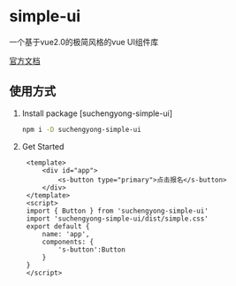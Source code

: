 # simple-ui
一个基于vue2.0的极简风格的vue UI组件库

[官方文档](https://simple-ui.netlify.app)   

## 使用方式
1. Install package [suchengyong-simple-ui]
   ```sh
   npm i -D suchengyong-simple-ui
   ```
2. Get Started
   ```vue
    <template>
        <div id="app">
            <s-button type="primary">点击报名</s-button>
        </div>
    </template>
    <script>
    import { Button } from 'suchengyong-simple-ui'
    import 'suchengyong-simple-ui/dist/simple.css'
    export default {
        name: 'app',
        components: {
            's-button':Button
        }
    }
    </script>

   ```
    

